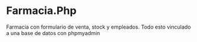 # Farmacia.Php
Farmacia con formulario de venta, stock y empleados. Todo esto vinculado a una base de datos con phpmyadmin
